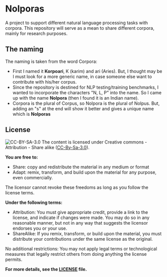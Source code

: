 # Nolporas
A project to support different natural language processing tasks with corpora. This repository will serve as a mean to share different corpora, mainly for research purposes.

## The naming
The naming is taken from the word Corpora:
- First I named it **Korpoari**, K (karim) and ari (Aries). But, I thought may be I must look for a more generic name, in case someone else want to contribute with his/her corpus.
- Since the repository is destined for NLP testing/training benchmarks, I wanted to incorporate the characters "N, L, P" into the name. So I came up with the name **Nolpora** (then I found it is an Indian name). 
- Corpora is the plural of Corpus, so Nolpora is the plural of Nolpus. But, adding an "s" at the end will show it better and gives a unique name which is **Nolporas**

## License 
![CC-BY-SA-3.0](https://licensebuttons.net/l/by-sa/3.0/88x31.png)
The content is licensed under Creative commons - Attribution - Share alike ([CC-By-Sa-3.0](https://creativecommons.org/licenses/by-sa/3.0/)). 

**You are free to:**
- Share: copy and redistribute the material in any medium or format
- Adapt: remix, transform, and build upon the material for any purpose, even commercially.

The licensor cannot revoke these freedoms as long as you follow the license terms.

**Under the following terms:**
- Attribution: You must give appropriate credit, provide a link to the license, and indicate if changes were made. You may do so in any reasonable manner, but not in any way that suggests the licensor endorses you or your use.
- ShareAlike: If you remix, transform, or build upon the material, you must distribute your contributions under the same license as the original.

No additional restrictions: You may not apply legal terms or technological measures that legally restrict others from doing anything the license permits.

**For more details, see the [LICENSE](./LICENSE) file.** 

